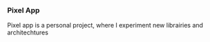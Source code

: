 ### Pixel App

Pixel app is a personal project, where I experiment new librairies and architechtures
